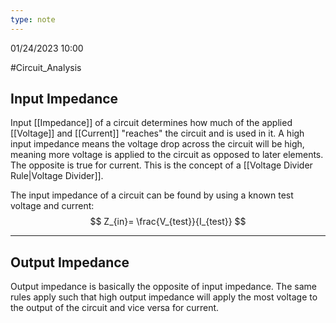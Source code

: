 ```yaml
---
type: note
---
```

01/24/2023 10:00

  #Circuit_Analysis 


## Input Impedance
Input [[Impedance]] of a circuit determines how much of the applied [[Voltage]] and [[Current]] "reaches" the circuit and is used in it. A high input impedance means the voltage drop across the circuit will be high, meaning more voltage is applied to the circuit as opposed to later elements. The opposite is true for current. This is the concept of a [[Voltage Divider Rule|Voltage Divider]].  

The input impedance of a circuit can be found by using a known test voltage and current:
$$
Z_{in}= \frac{V_{test}}{I_{test}}
$$


---

## Output Impedance
Output impedance is basically the opposite of input impedance. The same rules apply such that high output impedance will apply the most voltage to the output of the circuit and vice versa for current.